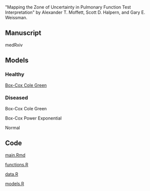 "Mapping the Zone of Uncertainty in Pulmonary Function Test Interpretation" by Alexander T. Moffett, Scott D. Halpern, and Gary E. Weissman.

## Manuscript

medRxiv

## Models

### Healthy

[Box-Cox Cole Green](model_healthy.RDS)

### Diseased

Box-Cox Cole Green

Box-Cox Power Exponential

Normal

## Code

[main.Rmd](main.Rmd)

[functions.R](functions.R)

[data.R](data.R)

[models.R](models.R)
